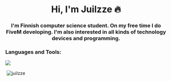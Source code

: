 <h1 align="center">Hi, I'm Juilzze 🔥</h1>
<h3 align="center">I'm Finnish computer science student. On my free time I do FiveM developing. I'm also interested in all kinds of technology devices and programming.</h3>
<p align="left">
</p>

<h3 align="left">Languages and Tools:</h3>
<p align="left">
  <a href="https://skillicons.dev">
    <img src="https://skills.thijs.gg/icons?i=python,lua,mysql,js,html,css" />
  </a>
</p>

<p>&nbsp;<img align="center" src="https://github-readme-stats.vercel.app/api?username=juilzze&show_icons=true&theme=algolia&text_color=ffffff&bg_color=01223d&locale=en" alt="juilzze" /></p>
